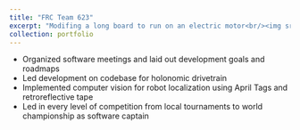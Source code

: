 ```yaml
---
title: "FRC Team 623"
excerpt: "Modifing a long board to run on an electric motor<br/><img src='/images/Robot.jpeg'>"
collection: portfolio
---
```



* Organized software meetings and laid out development goals and roadmaps
* Led development on codebase for holonomic drivetrain
* Implemented computer vision for robot localization using April Tags and retroreflective tape
* Led in every level of competition from local tournaments to world championship as software captain